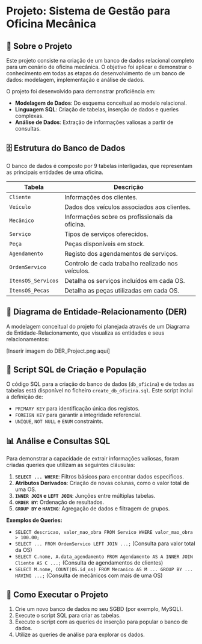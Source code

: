 # Projeto: Sistema de Gestão para Oficina Mecânica

## 📖 Sobre o Projeto

Este projeto consiste na criação de um banco de dados relacional completo para um cenário de oficina mecânica. O objetivo foi aplicar e demonstrar o conhecimento em todas as etapas do desenvolvimento de um banco de dados: modelagem, implementação e análise de dados.

O projeto foi desenvolvido para demonstrar proficiência em:
* **Modelagem de Dados**: Do esquema conceitual ao modelo relacional.
* **Linguagem SQL**: Criação de tabelas, inserção de dados e queries complexas.
* **Análise de Dados**: Extração de informações valiosas a partir de consultas.

## 🗄️ Estrutura do Banco de Dados

O banco de dados é composto por 9 tabelas interligadas, que representam as principais entidades de uma oficina.

| Tabela                 | Descrição                                          |
|------------------------|----------------------------------------------------|
| `Cliente`              | Informações dos clientes.                          |
| `Veículo`              | Dados dos veículos associados aos clientes.        |
| `Mecânico`             | Informações sobre os profissionais da oficina.     |
| `Serviço`              | Tipos de serviços oferecidos.                      |
| `Peça`                 | Peças disponíveis em stock.                        |
| `Agendamento`          | Registo dos agendamentos de serviços.              |
| `OrdemServico`         | Controlo de cada trabalho realizado nos veículos.  |
| `ItensOS_Servicos`     | Detalha os serviços incluídos em cada OS.          |
| `ItensOS_Pecas`        | Detalha as peças utilizadas em cada OS.            |

## 🔑 Diagrama de Entidade-Relacionamento (DER)

A modelagem conceitual do projeto foi planejada através de um Diagrama de Entidade-Relacionamento, que visualiza as entidades e seus relacionamentos:

[Inserir imagem do DER_Project.png aqui]

## 📝 Script SQL de Criação e População

O código SQL para a criação do banco de dados (`db_oficina`) e de todas as tabelas está disponível no ficheiro `create_db_oficina.sql`. Este script inclui a definição de:
* `PRIMARY KEY` para identificação única dos registos.
* `FOREIGN KEY` para garantir a integridade referencial.
* `UNIQUE`, `NOT NULL` e `ENUM` constraints.


## 📊 Análise e Consultas SQL

Para demonstrar a capacidade de extrair informações valiosas, foram criadas queries que utilizam as seguintes cláusulas:

1.  **`SELECT ... WHERE`**: Filtros básicos para encontrar dados específicos.
2.  **Atributos Derivados**: Criação de novas colunas, como o valor total de uma OS.
3.  **`INNER JOIN` e `LEFT JOIN`**: Junções entre múltiplas tabelas.
4.  **`ORDER BY`**: Ordenação de resultados.
5.  **`GROUP BY` e `HAVING`**: Agregação de dados e filtragem de grupos.

**Exemplos de Queries:**
* `SELECT descricao, valor_mao_obra FROM Servico WHERE valor_mao_obra > 100.00;`
* `SELECT ... FROM OrdemServico LEFT JOIN ...;` (Consulta para valor total da OS)
* `SELECT C.nome, A.data_agendamento FROM Agendamento AS A INNER JOIN Cliente AS C ...;` (Consulta de agendamentos de clientes)
* `SELECT M.nome, COUNT(OS.id_os) FROM Mecanico AS M ... GROUP BY ... HAVING ...;` (Consulta de mecânicos com mais de uma OS)

## 🚀 Como Executar o Projeto

1.  Crie um novo banco de dados no seu SGBD (por exemplo, MySQL).
2.  Execute o script SQL para criar as tabelas.
3.  Execute o script com as queries de inserção para popular o banco de dados.
4.  Utilize as queries de análise para explorar os dados.